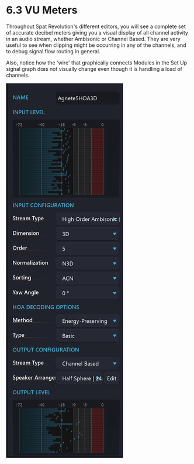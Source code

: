 # 6.3 VU Meters

Throughout Spat Revolution's different editors, you will see a complete set of accurate decibel meters giving you a visual display of all channel activity in an audio
stream, whether Ambisonic or Channel Based. They are very useful to see when
clipping might be occurring in any of the channels, and to debug signal flow routing in general.

Also, notice how the 'wire' that graphically connects Modules in the Set Up signal
graph dœs not visually change even though it is handling a load of channels.


![](include/SpatRevolution_UserGuide_-078.jpg)

